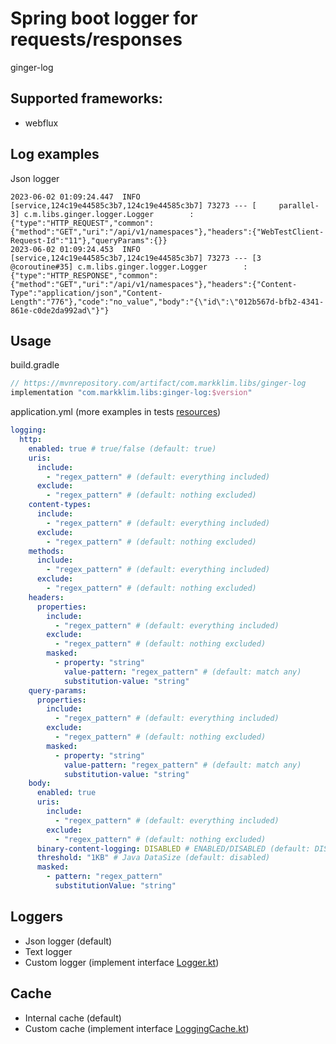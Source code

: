 # Spring boot logger for requests/responses

ginger-log

## Supported frameworks:

- webflux

## Log examples

Json logger

``` text
2023-06-02 01:09:24.447  INFO [service,124c19e44585c3b7,124c19e44585c3b7] 73273 --- [     parallel-3] c.m.libs.ginger.logger.Logger        : {"type":"HTTP_REQUEST","common":{"method":"GET","uri":"/api/v1/namespaces"},"headers":{"WebTestClient-Request-Id":"11"},"queryParams":{}}
2023-06-02 01:09:24.453  INFO [service,124c19e44585c3b7,124c19e44585c3b7] 73273 --- [3 @coroutine#35] c.m.libs.ginger.logger.Logger        : {"type":"HTTP_RESPONSE","common":{"method":"GET","uri":"/api/v1/namespaces"},"headers":{"Content-Type":"application/json","Content-Length":"776"},"code":"no_value","body":"{\"id\":\"012b567d-bfb2-4341-861e-c0de2da992ad\"}"}
``` 

## Usage

build.gradle

``` groovy
// https://mvnrepository.com/artifact/com.markklim.libs/ginger-log
implementation "com.markklim.libs:ginger-log:$version"
```

application.yml (more examples in tests [resources](webflux-test%2Fsrc%2Ftest%2Fresources))

```yaml
logging:
  http:
    enabled: true # true/false (default: true)
    uris:
      include:
        - "regex_pattern" # (default: everything included)
      exclude:
        - "regex_pattern" # (default: nothing excluded)
    content-types:
      include:
        - "regex_pattern" # (default: everything included)
      exclude:
        - "regex_pattern" # (default: nothing excluded)
    methods:
      include:
        - "regex_pattern" # (default: everything included)
      exclude:
        - "regex_pattern" # (default: nothing excluded)
    headers:
      properties:
        include:
          - "regex_pattern" # (default: everything included)
        exclude:
          - "regex_pattern" # (default: nothing excluded)
        masked:
          - property: "string"
            value-pattern: "regex_pattern" # (default: match any)
            substitution-value: "string"
    query-params:
      properties:
        include:
          - "regex_pattern" # (default: everything included)
        exclude:
          - "regex_pattern" # (default: nothing excluded)
        masked:
          - property: "string"
            value-pattern: "regex_pattern" # (default: match any)
            substitution-value: "string"
    body:
      enabled: true
      uris:
        include:
          - "regex_pattern" # (default: everything included)
        exclude:
          - "regex_pattern" # (default: nothing excluded)
      binary-content-logging: DISABLED # ENABLED/DISABLED (default: DISABLED)
      threshold: "1KB" # Java DataSize (default: disabled)
      masked:
        - pattern: "regex_pattern"
          substitutionValue: "string"
```

## Loggers

- Json logger (default)
- Text logger
- Custom logger (implement
  interface [Logger.kt](logger%2Fsrc%2Fmain%2Fkotlin%2Fcom%2Fmarkklim%2Flibs%2Fginger%2Flogger%2FLogger.kt))

## Cache

- Internal cache (default)
- Custom cache (implement
  interface [LoggingCache.kt](logger%2Fsrc%2Fmain%2Fkotlin%2Fcom%2Fmarkklim%2Flibs%2Fginger%2Fcache%2FLoggingCache.kt))